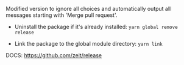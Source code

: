 Modified version to ignore all choices and automatically output all messages starting with 'Merge pull request'.



* Uninstall the package if it's already installed: `yarn global remove release`

* Link the package to the global module directory: `yarn link`


DOCS: https://github.com/zeit/release
